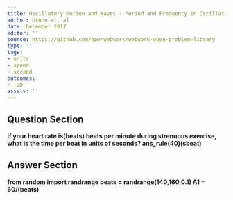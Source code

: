 ```yaml
---
title: Oscillatory Motion and Waves - Period and Frequency in Oscillations
author: Urone et. al
date: December 2017
editor: ''
source: https://github.com/openwebwork/webwork-open-problem-library
type: ''
tags:
- units
- speed
- second
outcomes:
- TBD
assets: ''
---
```


## Question Section 

<b>
If your heart rate is(beats) beats per minute during strenuous exercise, what is the time per beat in units of seconds?
ans_rule(40)(sbeat)



## Answer Section

from random import randrange
beats = randrange(140,160,0.1)
A1 = 60/(beats)
